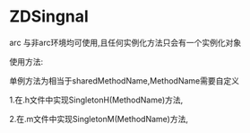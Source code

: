 # ZDSingnal

arc  与非arc环境均可使用,且任何实例化方法只会有一个实例化对象 

使用方法:

单例方法为相当于sharedMethodName,MethodName需要自定义

1.在.h文件中实现SingletonH(MethodName)方法,

2.在.m文件中实现SingletonM(MethodName)方法,
